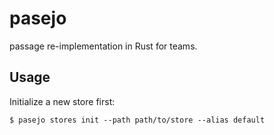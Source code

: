 # pasejo

passage re-implementation in Rust for teams.

## Usage

Initialize a new store first:

```console
$ pasejo stores init --path path/to/store --alias default

```